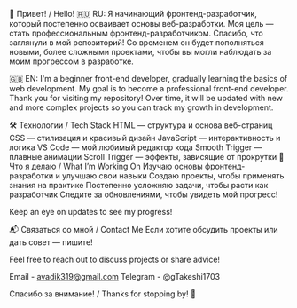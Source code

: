 👋 Привет! / Hello!
🇷🇺 RU: 
Я начинающий фронтенд-разработчик, который постепенно осваивает основы веб-разработки. Моя цель — стать профессиональным фронтенд-разработчиком. Спасибо, что заглянули в мой репозиторий! Со временем он будет пополняться новыми, более сложными проектами, чтобы вы могли наблюдать за моим прогрессом в разработке.

🇬🇧 EN: 
I'm a beginner front-end developer, gradually learning the basics of web development. My goal is to become a professional front-end developer. Thank you for visiting my repository! Over time, it will be updated with new and more complex projects so you can track my growth in development.

🛠 Технологии / Tech Stack
HTML — структура и основа веб-страниц
CSS — стилизация и красивый дизайн
JavaScript — интерактивность и логика
VS Code — мой любимый редактор кода
Smooth Trigger — плавные анимации
Scroll Trigger — эффекты, зависящие от прокрутки
🌟 Что я делаю / What I’m Working On
Изучаю основы фронтенд-разработки и улучшаю свои навыки
Создаю проекты, чтобы применять знания на практике
Постепенно усложняю задачи, чтобы расти как разработчик
Следите за обновлениями, чтобы увидеть мой прогресс!

Keep an eye on updates to see my progress!

📬 Связаться со мной / Contact Me
Если хотите обсудить проекты или дать совет — пишите!

Feel free to reach out to discuss projects or share advice!

Email - avadik319@gmail.com
Telegram - @gTakeshi1703


Спасибо за внимание! / Thanks for stopping by! 🚀
